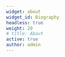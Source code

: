 ```yaml
---
widget: about
widget_id: Biography
headless: true
weight: 20
# title: About
active: true
author: admin
---
```

